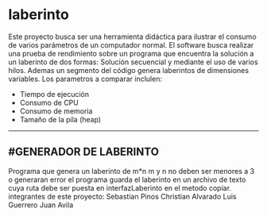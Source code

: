 # laberinto
Este proyecto busca ser una herramienta didáctica para ilustrar el consumo de varios parámetros de un computador normal. El software busca realizar una prueba de rendimiento sobre un programa que encuentra la solución a un laberinto de dos formas: Solución secuencial y mediante el uso de varios hilos.
Ademas un segmento del código genera laberintos de dimensiones variables. 
Los parametros a comparar inclulen:
- Tiempo de ejecución
- Consumo de CPU
- Consumo de memoria
- Tamaño de la pila (heap)

------------------------
#GENERADOR DE LABERINTO
------------------------
Programa que genera un laberinto de m*n
m y n no deben ser menores a 3 o generaran error
el programa guarda el laberinto en un archivo de texto cuya ruta debe ser puesta en interfazLaberinto en el metodo copiar.
integrantes de este proyecto:
Sebastian Pinos
Christian Alvarado
Luis Guerrero
Juan Avila
